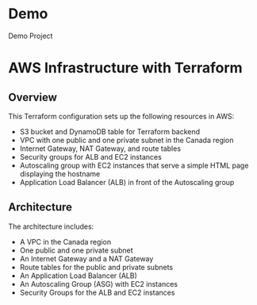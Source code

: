 # Demo
Demo Project

# AWS Infrastructure with Terraform

## Overview

This Terraform configuration sets up the following resources in AWS:

- S3 bucket and DynamoDB table for Terraform backend
- VPC with one public and one private subnet in the Canada region
- Internet Gateway, NAT Gateway, and route tables
- Security groups for ALB and EC2 instances
- Autoscaling group with EC2 instances that serve a simple HTML page displaying the hostname
- Application Load Balancer (ALB) in front of the Autoscaling group

## Architecture

The architecture includes:
- A VPC in the Canada region
- One public and one private subnet
- An Internet Gateway and a NAT Gateway
- Route tables for the public and private subnets
- An Application Load Balancer (ALB)
- An Autoscaling Group (ASG) with EC2 instances
- Security Groups for the ALB and EC2 instances


